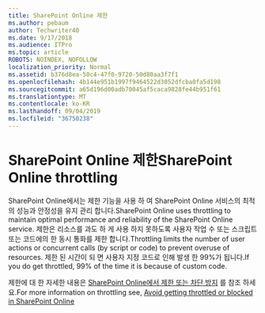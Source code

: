 ```yaml
---
title: SharePoint Online 제한
ms.author: pebaum
author: Techwriter40
ms.date: 9/17/2018
ms.audience: ITPro
ms.topic: article
ROBOTS: NOINDEX, NOFOLLOW
localization_priority: Normal
ms.assetid: b376d8ea-50c4-47f0-9720-50d80aa3f7f1
ms.openlocfilehash: 4b144e951b1997f9464522d3052dfcba0fa5d198
ms.sourcegitcommit: a65d196d00adb70045af5caca9828fe44b951f61
ms.translationtype: MT
ms.contentlocale: ko-KR
ms.lasthandoff: 09/04/2019
ms.locfileid: "36750238"
---
```

# <a name="sharepoint-online-throttling"></a><span data-ttu-id="c2e56-102">SharePoint Online 제한</span><span class="sxs-lookup"><span data-stu-id="c2e56-102">SharePoint Online throttling</span></span>

<span data-ttu-id="c2e56-103">SharePoint Online에서는 제한 기능을 사용 하 여 SharePoint Online 서비스의 최적의 성능과 안정성을 유지 관리 합니다.</span><span class="sxs-lookup"><span data-stu-id="c2e56-103">SharePoint Online uses throttling to maintain optimal performance and reliability of the SharePoint Online service.</span></span> <span data-ttu-id="c2e56-104">제한은 리소스를 과도 하 게 사용 하지 못하도록 사용자 작업 수 또는 스크립트 또는 코드에의 한 동시 통화를 제한 합니다.</span><span class="sxs-lookup"><span data-stu-id="c2e56-104">Throttling limits the number of user actions or concurrent calls (by script or code) to prevent overuse of resources.</span></span> <span data-ttu-id="c2e56-105">제한 된 시간이 되 면 사용자 지정 코드로 인해 발생 한 99%가 됩니다.</span><span class="sxs-lookup"><span data-stu-id="c2e56-105">If you do get throttled, 99% of the time it is because of custom code.</span></span>
  
<span data-ttu-id="c2e56-106">제한에 대 한 자세한 내용은 [SharePoint Online에서 제한 또는 차단 방지](https://go.microsoft.com/fwlink/?linkid=2022019) 를 참조 하세요.</span><span class="sxs-lookup"><span data-stu-id="c2e56-106">For more information on throttling see, [Avoid getting throttled or blocked in SharePoint Online](https://go.microsoft.com/fwlink/?linkid=2022019)</span></span>
  

